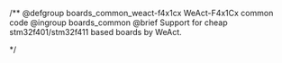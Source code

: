 /**
@defgroup    boards_common_weact-f4x1cx WeAct-F4x1Cx common code
@ingroup     boards_common
@brief       Support for cheap stm32f401/stm32f411 based boards by WeAct.

 */
